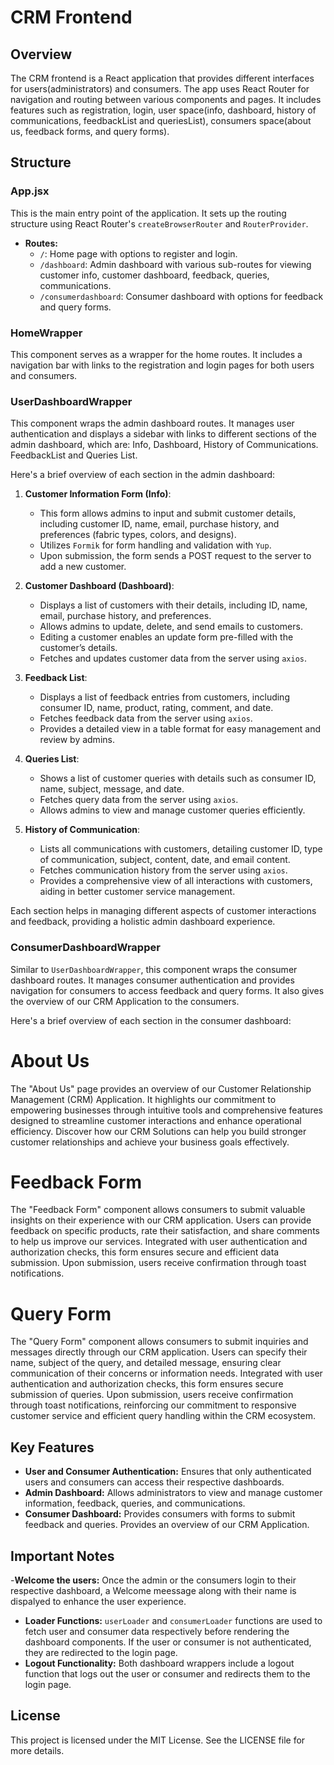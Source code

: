 # CRM Frontend

## Overview

The CRM frontend is a React application that provides different interfaces for users(administrators) and consumers. The app uses React Router for navigation and routing between various components and pages. It includes features such as registration, login, user space(info, dashboard, history of communications, feedbackList and queriesList), consumers space(about us, feedback forms, and query forms).

## Structure

### App.jsx
This is the main entry point of the application. It sets up the routing structure using React Router's `createBrowserRouter` and `RouterProvider`.

- **Routes:**
  - `/`: Home page with options to register and login.
  - `/dashboard`: Admin dashboard with various sub-routes for viewing customer info, customer dashboard, feedback, queries, communications.
  - `/consumerdashboard`: Consumer dashboard with options for feedback and query forms.

### HomeWrapper
This component serves as a wrapper for the home routes. It includes a navigation bar with links to the registration and login pages for both users and consumers.

### UserDashboardWrapper
This component wraps the admin dashboard routes. It manages user authentication and displays a sidebar with links to different sections of the admin dashboard, which are: Info, Dashboard, History of Communications. FeedbackList and Queries List.

Here's a brief overview of each section in the admin dashboard:

1. **Customer Information Form (Info)**:
   - This form allows admins to input and submit customer details, including customer ID, name, email, purchase history, and preferences (fabric types, colors, and designs).
   - Utilizes `Formik` for form handling and validation with `Yup`.
   - Upon submission, the form sends a POST request to the server to add a new customer.

2. **Customer Dashboard (Dashboard)**:
   - Displays a list of customers with their details, including ID, name, email, purchase history, and preferences.
   - Allows admins to update, delete, and send emails to customers.
   - Editing a customer enables an update form pre-filled with the customer’s details.
   - Fetches and updates customer data from the server using `axios`.

3. **Feedback List**:
   - Displays a list of feedback entries from customers, including consumer ID, name, product, rating, comment, and date.
   - Fetches feedback data from the server using `axios`.
   - Provides a detailed view in a table format for easy management and review by admins.

4. **Queries List**:
   - Shows a list of customer queries with details such as consumer ID, name, subject, message, and date.
   - Fetches query data from the server using `axios`.
   - Allows admins to view and manage customer queries efficiently.

5. **History of Communication**:
   - Lists all communications with customers, detailing customer ID, type of communication, subject, content, date, and email content.
   - Fetches communication history from the server using `axios`.
   - Provides a comprehensive view of all interactions with customers, aiding in better customer service management.

Each section helps in managing different aspects of customer interactions and feedback, providing a holistic admin dashboard experience.

### ConsumerDashboardWrapper
Similar to `UserDashboardWrapper`, this component wraps the consumer dashboard routes. It manages consumer authentication and provides navigation for consumers to access feedback and query forms. It also gives the overview of our CRM Application to the consumers.

Here's a brief overview of each section in the consumer dashboard:

# About Us

The "About Us" page provides an overview of our Customer Relationship Management (CRM) Application. It highlights our commitment to empowering businesses through intuitive tools and comprehensive features designed to streamline customer interactions and enhance operational efficiency. Discover how our CRM Solutions can help you build stronger customer relationships and achieve your business goals effectively.


# Feedback Form

The "Feedback Form" component allows consumers to submit valuable insights on their experience with our CRM application. Users can provide feedback on specific products, rate their satisfaction, and share comments to help us improve our services. Integrated with user authentication and authorization checks, this form ensures secure and efficient data submission. Upon submission, users receive confirmation through toast notifications.


# Query Form

The "Query Form" component allows consumers to submit inquiries and messages directly through our CRM application. Users can specify their name, subject of the query, and detailed message, ensuring clear communication of their concerns or information needs. Integrated with user authentication and authorization checks, this form ensures secure submission of queries. Upon submission, users receive confirmation through toast notifications, reinforcing our commitment to responsive customer service and efficient query handling within the CRM ecosystem.


## Key Features

- **User and Consumer Authentication:** Ensures that only authenticated users and consumers can access their respective dashboards.
- **Admin Dashboard:** Allows administrators to view and manage customer information, feedback, queries, and communications.
- **Consumer Dashboard:** Provides consumers with forms to submit feedback and queries. Provides an overview of our CRM Application.


## Important Notes

-**Welcome the users:** Once the admin or the consumers login to their respective dashboard, a Welcome meessage along with their name is dispalyed to enhance the user experience.
- **Loader Functions:** `userLoader` and `consumerLoader` functions are used to fetch user and consumer data respectively before rendering the dashboard components. If the user or consumer is not authenticated, they are redirected to the login page.
- **Logout Functionality:** Both dashboard wrappers include a logout function that logs out the user or consumer and redirects them to the login page.

## License

This project is licensed under the MIT License. See the LICENSE file for more details.